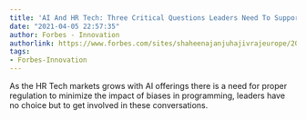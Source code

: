 ```yaml
---
title: 'AI And HR Tech: Three Critical Questions Leaders Need To Support Diverse Teams'
date: "2021-04-05 22:57:35"
author: Forbes - Innovation
authorlink: https://www.forbes.com/sites/shaheenajanjuhajivrajeurope/2021/04/05/ai-and-hr-tech-three-critical-questions-leaders-needs-for-diverse-teams/
tags:
- Forbes-Innovation
---
```

As the HR Tech markets grows with AI offerings there is a need for proper regulation to minimize the impact of biases in programming, leaders have no choice but to get involved in these conversations.
